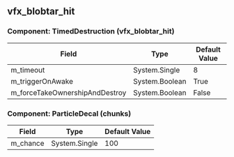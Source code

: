 ## vfx_blobtar_hit

### Component: TimedDestruction (vfx_blobtar_hit)

|Field|Type|Default Value|
|-----|----|-------------|
|m_timeout|System.Single|8|
|m_triggerOnAwake|System.Boolean|True|
|m_forceTakeOwnershipAndDestroy|System.Boolean|False|

### Component: ParticleDecal (chunks)

|Field|Type|Default Value|
|-----|----|-------------|
|m_chance|System.Single|100|

